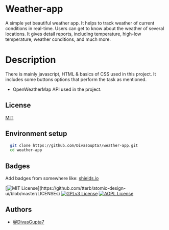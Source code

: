 
# Weather-app

A simple yet beautiful weather app. It helps to track weather of current conditions 
in real-time. Users can get to know about the weather of several locations. 
It gives detail reports, including temperature, high-low temperature,
weather conditions, and much more.

# Description

There is mainly javascript, HTML & basics of CSS used in this project. It includes some buttons 
options that perform the task as mentioned.

* OpenWeatherMap API used in the project.

## License

[MIT](https://choosealicense.com/licenses/mit/)

  
## Environment setup 


```bash 
  git clone https://github.com/DivasGupta7/weather-app.git
  cd weather-app
```
    
## Badges

Add badges from somewhere like: [shields.io](https://shields.io/)

[![MIT License](https://img.shields.io/apm/l/atomic-design-ui.svg?)](https://github.com/tterb/atomic-design-ui/blob/master/LICENSEs)
[![GPLv3 License](https://img.shields.io/badge/License-GPL%20v3-yellow.svg)](https://opensource.org/licenses/)
[![AGPL License](https://img.shields.io/badge/license-AGPL-blue.svg)](http://www.gnu.org/licenses/agpl-3.0)

  
## Authors

- [@DivasGupta7](https://github.com/DivasGupta7)

  